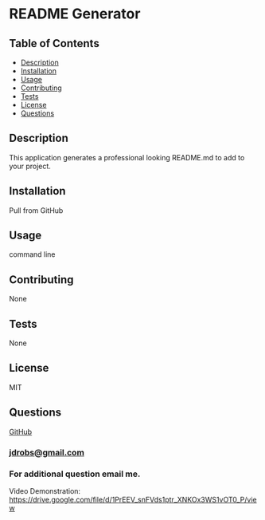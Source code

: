 
  # README Generator

  ## Table of Contents
  * [Description](###Description)
  * [Installation](###Installation)
  * [Usage](###Usage)
  * [Contributing](###Contributing)
  * [Tests](###Tests)
  * [License](###License)
  * [Questions](###Questions)

  ## Description
  This application generates a professional looking README.md to add to your project.

  ## Installation
  Pull from GitHub

  ## Usage
  command line

  ## Contributing
  None

  ## Tests
  None

  ## License
  MIT

  ## Questions
  [GitHub](https://github.com/jdrobs19/readme-generator)
  ### jdrobs@gmail.com
  ### For additional question email me. 

Video Demonstration:
https://drive.google.com/file/d/1PrEEV_snFVds1ptr_XNKOx3WS1vOT0_P/view
